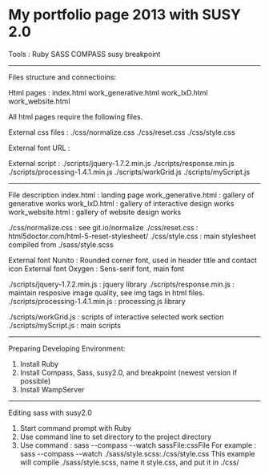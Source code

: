 My portfolio page 2013 with SUSY 2.0
===============================================

Tools :
Ruby
SASS
COMPASS
susy
breakpoint

---------------------------------------------------------
Files structure and connectioins:

Html pages :
index.html
work_generative.html
work_IxD.html
work_website.html

All html pages require the following files.

External css files :
./css/normalize.css
./css/reset.css
./css/style.css

External font URL :
<link href='http://fonts.googleapis.com/css?family=Nunito:400,700' rel='stylesheet' type='text/css'>
<link href='http://fonts.googleapis.com/css?family=Oxygen:400,700' rel='stylesheet' type='text/css'>

External script :
./scripts/jquery-1.7.2.min.js
./scripts/response.min.js
./scripts/processing-1.4.1.min.js
./scripts/workGrid.js
./scripts/myScript.js

---------------------------------------------------------
File description
index.html : landing page
work_generative.html : gallery of generative works
work_IxD.html : gallery of interactive design works
work_website.html : gallery of website design works

./css/normalize.css : see git.io/normalize
./css/reset.css : html5doctor.com/html-5-reset-stylesheet/
./css/style.css : main stylesheet compiled from ./sass/style.scss

External font Nunito : Rounded corner font, used in header title and contact icon
External font Oxygen : Sens-serif font, main font 

./scripts/jquery-1.7.2.min.js : jquery library
./scripts/response.min.js : maintain resposive image quality, see img tags in html files.
./scripts/processing-1.4.1.min.js : processing.js library

./scripts/workGrid.js : scripts of interactive selected work section
./scripts/myScript.js : main scripts

---------------------------------------------------------
Preparing Developing Environment:
1. Install Ruby
2. Install Compass, Sass, susy2.0, and breakpoint (newest version if possible)
3. Install WampServer

---------------------------------------------------------
Editing sass with susy2.0
1. Start command prompt with Ruby
2. Use command line to set directory to the project directory
3. Use command : sass --compass --watch sassFile:cssFile
   For example : sass --compass --watch ./sass/style.scss:./css/style.css
   This example will compile ./sass/style.scss, name it style.css, and put it in ./css/ 